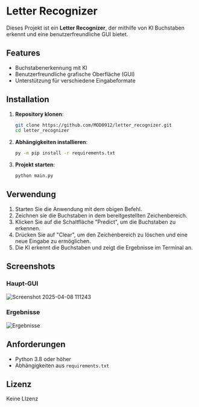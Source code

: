 # Letter Recognizer

Dieses Projekt ist ein **Letter Recognizer**, der mithilfe von KI Buchstaben erkennt und eine benutzerfreundliche GUI bietet.

## Features
- Buchstabenerkennung mit KI
- Benutzerfreundliche grafische Oberfläche (GUI)
- Unterstützung für verschiedene Eingabeformate

## Installation

1. **Repository klonen**:
    ```bash
    git clone https://github.com/MOD0912/letter_recognizer.git
    cd letter_recognizer
    ```

2. **Abhängigkeiten installieren**:
    ```bash
    py -m pip install -r requirements.txt
    ```

3. **Projekt starten**:
    ```bash
    python main.py
    ```

## Verwendung

1. Starten Sie die Anwendung mit dem obigen Befehl.
2. Zeichnen sie die Buchstaben in dem bereitgestellten Zeichenbereich.
3. Klicken Sie auf die Schaltfläche "Predict", um die Buchstaben zu erkennen.
4. Drücken Sie auf "Clear", um den Zeichenbereich zu löschen und eine neue Eingabe zu ermöglichen.	
5. Die KI erkennt die Buchstaben und zeigt die Ergebnisse im Terminal an.

## Screenshots

### Haupt-GUI
![Screenshot 2025-04-08 111243](https://github.com/user-attachments/assets/5f22c359-593a-42ff-a76b-c877641fdc68)

### Ergebnisse
![Ergebnisse](screenshots/results.png)

## Anforderungen
- Python 3.8 oder höher
- Abhängigkeiten aus `requirements.txt`

## Lizenz
Keine LIzenz 
